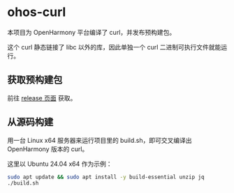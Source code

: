 # ohos-curl
本项目为 OpenHarmony 平台编译了 curl，并发布预构建包。

这个 curl 静态链接了 libc 以外的库，因此单独一个 curl 二进制可执行文件就能运行。

## 获取预构建包
前往 [release 页面](https://github.com/Harmonybrew/ohos-curl/releases) 获取。

## 从源码构建
用一台 Linux x64 服务器来运行项目里的 build.sh，即可交叉编译出 OpenHarmony 版本的 curl。

这里以 Ubuntu 24.04 x64 作为示例：
```sh
sudo apt update && sudo apt install -y build-essential unzip jq
./build.sh
```
